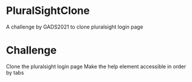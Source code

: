 # PluralSightClone
A challenge by GADS2021 to clone pluralsight login page
# Challenge
Clone the pluralsight login page 
Make the help element accessible in order by tabs
